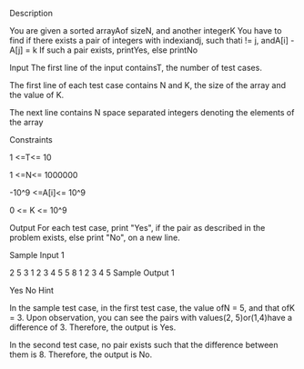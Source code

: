 Description

You are given a sorted arrayAof sizeN, and another integerK
You have to find if there exists a pair of integers with indexiandj, such thati != j, andA[i] - A[j] = k
If such a pair exists, printYes, else printNo

Input
The first line of the input containsT, the number of test cases.

The first line of each test case contains N and K, the size of the array and the value of K.

The next line contains N space separated integers denoting the elements of the array

Constraints

1 <=T<= 10

1 <=N<= 1000000

-10^9 <=A[i]<= 10^9

0 <= K <= 10^9


Output
For each test case, print "Yes", if the pair as described in the problem exists, else print "No", on a new line.


Sample Input 1 

2
5 3
1 2 3 4 5
5 8
1 2 3 4 5 
Sample Output 1

Yes
No
Hint

In the sample test case, in the first test case, the value ofN = 5, and that ofK = 3. Upon observation, you can see the pairs with values(2, 5)or(1,4)have a difference of 3. Therefore, the output is Yes.

In the second test case, no pair exists such that the difference between them is 8. Therefore, the output is No.